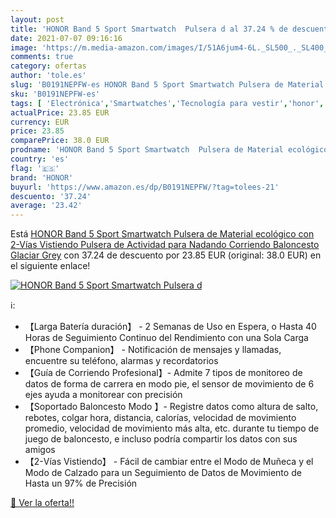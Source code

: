 ```yaml
---
layout: post
title: 'HONOR Band 5 Sport Smartwatch  Pulsera d al 37.24 % de descuento'
date: 2021-07-07 09:16:16
image: 'https://m.media-amazon.com/images/I/51A6jum4-6L._SL500_._SL400_.jpg'
comments: true
category: ofertas
author: 'tole.es'
slug: 'B0191NEPFW-es HONOR Band 5 Sport Smartwatch Pulsera de Material...'
sku: 'B0191NEPFW-es'
tags: [ 'Electrónica','Smartwatches','Tecnología para vestir','honor','smartwatch', ]
actualPrice: 23.85 EUR
currency: EUR
price: 23.85
comparePrice: 38.0 EUR
prodname: 'HONOR Band 5 Sport Smartwatch  Pulsera de Material ecológico con 2-Vías Vistiendo Pulsera de Actividad para Nadando Corriendo Baloncesto  Glaciar Grey'
country: 'es'
flag: '🇪🇸'
brand: 'HONOR'
buyurl: 'https://www.amazon.es/dp/B0191NEPFW/?tag=tolees-21'
descuento: '37.24'
average: '23.42'
---
```


Está [HONOR Band 5 Sport Smartwatch  Pulsera de Material ecológico con 2-Vías Vistiendo Pulsera de Actividad para Nadando Corriendo Baloncesto  Glaciar Grey](https://www.amazon.es/dp/B0191NEPFW/?tag=tolees-21) con 37.24 de descuento por 23.85 EUR (original: 38.0 EUR) en el siguiente enlace!

[![HONOR Band 5 Sport Smartwatch  Pulsera d](https://m.media-amazon.com/images/I/51A6jum4-6L._SL500_._SL400_.jpg)](https://www.amazon.es/dp/B0191NEPFW/?tag=tolees-21)

ℹ️:

- 【Larga Batería duración】 - 2 Semanas de Uso en Espera, o Hasta 40 Horas de Seguimiento Continuo del Rendimiento con una Sola Carga
- 【Phone Companion】 - Notificación de mensajes y llamadas, encuentre su teléfono, alarmas y recordatorios
- 【Guía de Corriendo Profesional】- Admite 7 tipos de monitoreo de datos de forma de carrera en modo pie, el sensor de movimiento de 6 ejes ayuda a monitorear con precisión
- 【Soportado Baloncesto Modo 】- Registre datos como altura de salto, rebotes, colgar hora, distancia, calorías, velocidad de movimiento promedio, velocidad de movimiento más alta, etc. durante tu tiempo de juego de baloncesto, e incluso podría compartir los datos con sus amigos
- 【2-Vías Vistiendo】 - Fácil de cambiar entre el Modo de Muñeca y el Modo de Calzado para un Seguimiento de Datos de Movimiento de Hasta un 97% de Precisión

[🛒 Ver la oferta!!](https://www.amazon.es/dp/B0191NEPFW/?tag=tolees-21)
